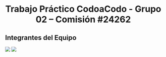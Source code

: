 <h1 align = "center">Trabajo Práctico CodoaCodo - Grupo 02 – Comisión #24262</h1>

## Integrantes del Equipo
<a href="https://github.com/cac24262grupo/TP_Front/graphs/contributors" alt="Contributors">
        <img src="https://img.shields.io/github/contributors/cac24262grupo/TP_Front" /></a>
<a href="https://github.com/cac24262grupo/TP_Front/commits/main" alt="Commit activity">
        <img src="https://img.shields.io/github/commit-activity/t/cac24262grupo/TP_Front" /></a>



